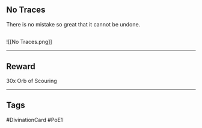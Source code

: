 ## No Traces
There is no mistake so great that it cannot be undone.
## 
![[No Traces.png]]

---
## Reward
30x Orb of Scouring

---
## Tags
#DivinationCard
#PoE1